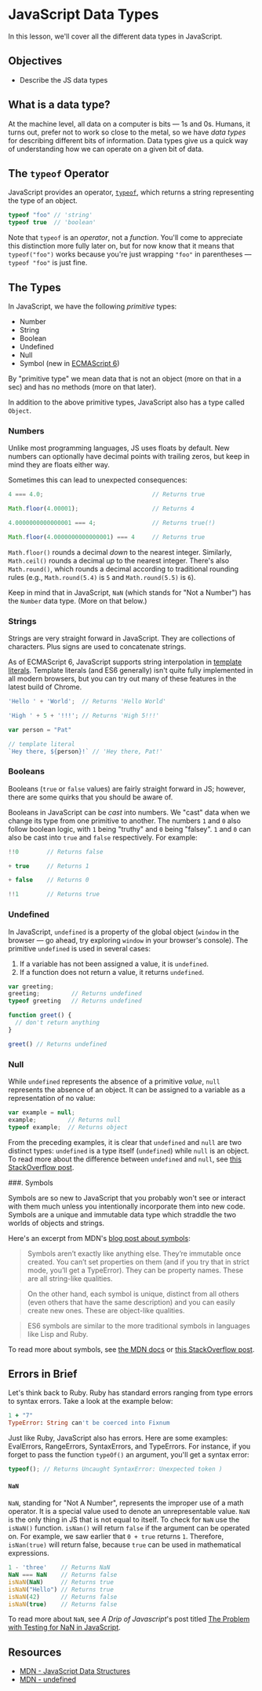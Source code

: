 # JavaScript Data Types

In this lesson, we'll cover all the different data types in JavaScript.

## Objectives
+ Describe the JS data types

## What is a data type?

At the machine level, all data on a computer is bits — 1s and 0s. Humans, it
turns out, prefer not to work so close to the metal, so we have _data types_
for describing different bits of information. Data types give us a quick way
of understanding how we can operate on a given bit of data.

## The `typeof` Operator

JavaScript provides an operator, [`typeof`](https://developer.mozilla.org/en-US/docs/Web/JavaScript/Reference/Operators/typeof),
which returns a string representing the type of an object.

``` javascript
typeof "foo" // 'string'
typeof true  // 'boolean'
```

Note that `typeof` is an _operator_, not a _function_. You'll come to
appreciate this distinction more fully later on, but for now know that
it means that `typeof("foo")` works because you're just wrapping `"foo"`
in parentheses — `typeof "foo"` is just fine.

## The Types

In JavaScript, we have the following _primitive_ types:

+ Number
+ String
+ Boolean
+ Undefined
+ Null
+ Symbol (new in [ECMAScript 6](https://developer.mozilla.org/en-US/docs/Web/JavaScript/New_in_JavaScript/ECMAScript_6_support_in_Mozilla))

By "primitive type" we mean data that is not an object (more on that in a sec)
and has no methods (more on that later).

In addition to the above primitive types, JavaScript also has a type called
`Object`.


### Numbers

Unlike most programming languages, JS uses floats by default. New numbers can
optionally have decimal points with trailing zeros, but keep in mind they are
floats either way.

Sometimes this can lead to unexpected consequences:

```javascript
4 === 4.0;                               // Returns true

Math.floor(4.00001);                     // Returns 4

4.0000000000000001 === 4;                // Returns true(!)

Math.floor(4.0000000000000001) === 4     // Returns true
```

`Math.floor()` rounds a decimal _down_ to the nearest integer. Similarly,
`Math.ceil()` rounds a decimal _up_ to the nearest integer. There's also
`Math.round()`, which rounds a decimal according to traditional rounding rules
(e.g., `Math.round(5.4)` is `5` and `Math.round(5.5)` is `6`).

Keep in mind that in JavaScript, `NaN` (which stands for "Not a Number") has the
`Number` data type. (More on that below.)

### Strings

Strings are very straight forward in JavaScript. They are collections of
characters. Plus signs are used to concatenate strings.

As of ECMAScript 6, JavaScript supports string interpolation in [template
literals](https://developer.mozilla.org/en-US/docs/Web/JavaScript/Reference/Template_literals).
Template literals (and ES6 generally) isn't quite fully implemented in all
modern browsers, but you can try out many of these features in the latest
build of Chrome.

```javascript
'Hello ' + 'World';  // Returns 'Hello World'

'High ' + 5 + '!!!'; // Returns 'High 5!!!'

var person = "Pat"

// template literal
`Hey there, ${person}!` // 'Hey there, Pat!'
```

### Booleans

Booleans (`true` or `false` values) are fairly straight forward in JS; however,
there are some quirks that you should be aware of.

Booleans in JavaScript can be _cast_ into numbers. We "cast" data when we change
its type from one primitive to another. The numbers `1` and `0` also follow
boolean logic, with `1` being "truthy" and `0` being "falsey". `1` and `0` can
also be cast into `true` and `false` respectively. For example:

```javascript
!!0        // Returns false

+ true     // Returns 1

+ false    // Returns 0

!!1        // Returns true
```

### Undefined

In JavaScript, `undefined` is a property of the global object (`window` in the
browser — go ahead, try exploring `window` in your browser's console). The
primitive `undefined` is used in several cases:

1. If a variable has not been assigned a value, it is `undefined`.
2. If a function does not return a value, it returns `undefined`.

```javascript
var greeting;
greeting;         // Returns undefined
typeof greeting   // Returns undefined

function greet() {
  // don't return anything
}

greet() // Returns undefined
```

### Null

While `undefined` represents the absence of a primitive *value*, `null`
represents the absence of an object. It can be assigned to a variable as a
representation of no value:

```javascript
var example = null;
example;         // Returns null
typeof example;  // Returns object
```

From the preceding examples, it is clear that `undefined` and `null` are two
distinct types: `undefined` is a type itself (`undefined`) while `null` is an
object. To read more about the difference between `undefined` and `null`, see
[this StackOverflow post](http://stackoverflow.com/q/5076944/2890716).

###. Symbols

Symbols are so new to JavaScript that you probably won't see or interact with
them much unless you intentionally incorporate them into new code. Symbols are a
unique and immutable data type which straddle the two worlds of objects and
strings.

Here's an excerpt from MDN's [blog post about symbols](https://hacks.mozilla.org/2015/06/es6-in-depth-symbols/):

> Symbols aren’t exactly like anything else. They’re immutable once created. You
> can’t set properties on them (and if you try that in strict mode, you’ll get a
> TypeError). They can be property names. These are all string-like qualities.

> On the other hand, each symbol is unique, distinct from all others (even
> others that have the same description) and you can easily create new ones.
> These are object-like qualities.

> ES6 symbols are similar to the more traditional symbols in languages like Lisp
> and Ruby.

To read more about symbols, see [the MDN docs](https://developer.mozilla.org/en-US/docs/Web/JavaScript/Reference/Global_Objects/Symbol) or [this StackOverflow post](http://stackoverflow.com/q/21724326/2890716).


## Errors in Brief

Let's think back to Ruby. Ruby has standard errors ranging from type errors to syntax errors. Take a look at the example below:

```ruby
1 + "7"
TypeError: String can't be coerced into Fixnum
```

Just like Ruby, JavaScript also has errors. Here are some examples: EvalErrors, RangeErrors, SyntaxErrors, and TypeErrors. For instance, if you forget to pass the function `typeOf()` an argument, you'll get a syntax error:

```javascript
typeof(); // Returns Uncaught SyntaxError: Unexpected token )
```

#### `NaN`

`NaN`, standing for "Not A Number", represents the improper use of a math
operator. It is a special value used to denote an unrepresentable value. `NaN`
is the only thing in JS that is not equal to itself. To check for `NaN` use the
`isNaN()` function. `isNan()` will return `false` if the argument can be
operated on. For example, we saw earlier that `0 + true` returns `1`.
Therefore, `isNan(true)` will return false, because `true` can be used in
mathematical expressions.

```javascript
1 - 'three'    // Returns NaN
NaN === NaN    // Returns false
isNaN(NaN)     // Returns true
isNaN("Hello") // Returns true
isNaN(42)      // Returns false
isNaN(true)    // Returns false
```
To read more about `NaN`, see *A Drip of Javascript*'s post titled [The Problem with Testing for NaN in JavaScript](http://adripofjavascript.com/blog/drips/the-problem-with-testing-for-nan-in-javascript.html).

## Resources

* [MDN - JavaScript Data Structures](https://developer.mozilla.org/en-US/docs/Web/JavaScript/Data_structures)
* [MDN - undefined](https://developer.mozilla.org/en-US/docs/Web/JavaScript/Reference/Global_Objects/undefined)
